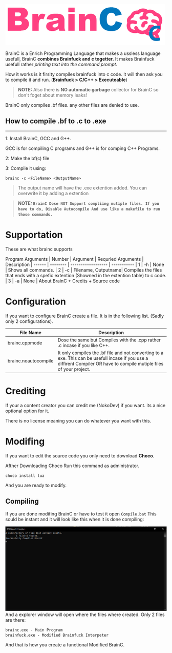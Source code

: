 ![Failed to load image](img/logo.png "BrainC - Brainfuck with C/C++")

BrainC is a Enrich Programming Language that makes a ussless language usefull,
BrainC **combines Brainfuck and c togetter.** It makes Brainfuck usefull rather *printing text into the command prompt.*

How it works is it firslty compiles brainfuck into c code. it will then ask you to compile it and run. (**Brainfuck > C/C++ > Executeable**)


> **NOTE:** Also there is **NO automatic garbage** collector for BrainC so don't foget about memory leaks!

BrainC only compiles .bf files. any other files are denied to use.

## **How to compile .bf to .c to .exe**
___
1: Install BrainC, GCC and G++.

GCC is for compiling C programs and G++ is for comping C++ Programs.

2: Make the bf(c) file

3: Compile it using:

```
brainc -c <FileName> <OutputName>
```
> The output name will have the .exe extention added. You can overwrite it by adding a extention

> **NOTE: `BrainC Dose NOT Support compliing mutiple files. If you have to do, Disable Autocompile And use like a makefile to run those commands.`**


# Supportation
These are what brainc supports

Program Arguments
| Number | Argument | Requried Arguments | Description
| ------ | -------- | ------------------ | -----------
| 1      | -h       | None               | Shows all commands.
| 2      | -c       | Filename, Outputname| Compiles the files that ends with a spefic extention (Showned in the extention table) to c code.
| 3      | -a       | None               | About BrainC + Credits + Source code 


# Configuration
If you want to configure BrainC create a file. It is in the following list. (Sadly only 2 configurations).

| File Name | Description
| --------- | -----------
| brainc.cppmode | Dose the same but Compiles with the .cpp rather .c incase if you like C++.
| brainc.noautocompile | It only compiles the .bf file and not converting to a exe. This can be usefull incase if you use a diffirent Compiler OR have to compile mutiple files of your project.

# Crediting
If your a content creator you can credit me (NokoDev) if you want. its a nice optional option for it.

There is no license meaning you can do whatever you want with this.

# Modifing
If you want to edit the source code you only need to download **Choco**.

Afther Downloading Choco Run this command as administrator.
```
choco install lua
```
And you are ready to modify.

## Compiling
If you are done modifing BrainC or have to test it open `Compile.bat` This sould be instant and it will look like this when it is done compiling:

![Failed to load image](img/Compile_Terminal.png "BrainC - Brainfuck with C/C++")
And a explorer window will open where the files where created. Only 2 files are there:
```
brainc.exe - Main Program
brainfuck.exe - Modified Brainfuck Interpeter
```

And that is how you create a functional Modified BrainC.
